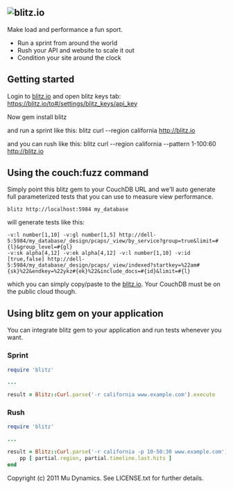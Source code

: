 ## ![blitz.io](http://blitz.io/images/logo2.png)

Make load and performance a fun sport.

* Run a sprint from around the world
* Rush your API and website to scale it out
* Condition your site around the clock

## Getting started

Login to [blitz.io](http://blitz.io) and open blitz keys tab:
https://blitz.io/to#/settings/blitz_keys/api_key

Now
    gem install blitz
    
and run a sprint like this:
    blitz curl --region california http://blitz.io
    
and you can rush like this:
    blitz curl --region california --pattern 1-100:60 http://blitz.io
    
## Using the couch:fuzz command
Simply point this blitz gem to your CouchDB URL and we'll auto generate
full parameterized tests that you can use to measure view performance.

    blitz http://localhost:5984 my_database
    
will generate tests like this:

    -v:l number[1,10] -v:gl number[1,5] http://dell-5:5984/my_database/_design/pcaps/_view/by_service?group=true&limit=#{l}&group_level=#{gl}
    -v:sk alpha[4,12] -v:ek alpha[4,12] -v:l number[1,10] -v:id [true,false] http://dell-5:5984/my_database/_design/pcaps/_view/indexed?startkey=%22am#{sk}%22&endkey=%22ykz#{ek}%22&include_docs=#{id}&limit=#{l}
    
which you can simply copy/paste to the [blitz.io](http://blitz.io). Your
CouchDB must be on the public cloud though.

## Using blitz gem on your application

You can integrate blitz gem to your application and run tests whenever you want.

### Sprint

```ruby
require 'blitz'

...

result = Blitz::Curl.parse('-r california www.example.com').execute
```

### Rush

```ruby
require 'blitz'

...

result = Blitz::Curl.parse('-r california -p 10-50:30 www.example.com').execute do |partial|
    pp [ partial.region, partial.timeline.last.hits ]
end
```

Copyright (c) 2011 Mu Dynamics. See LICENSE.txt for further details.
